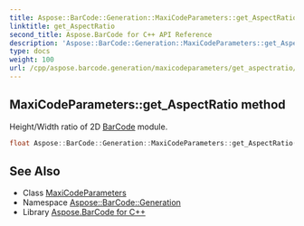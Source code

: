 ```yaml
---
title: Aspose::BarCode::Generation::MaxiCodeParameters::get_AspectRatio method
linktitle: get_AspectRatio
second_title: Aspose.BarCode for C++ API Reference
description: 'Aspose::BarCode::Generation::MaxiCodeParameters::get_AspectRatio method. Height/Width ratio of 2D BarCode module in C++.'
type: docs
weight: 100
url: /cpp/aspose.barcode.generation/maxicodeparameters/get_aspectratio/
---
```

## MaxiCodeParameters::get_AspectRatio method


Height/Width ratio of 2D [BarCode](../../../aspose.barcode/) module.

```cpp
float Aspose::BarCode::Generation::MaxiCodeParameters::get_AspectRatio()
```

## See Also

* Class [MaxiCodeParameters](../)
* Namespace [Aspose::BarCode::Generation](../../)
* Library [Aspose.BarCode for C++](../../../)
